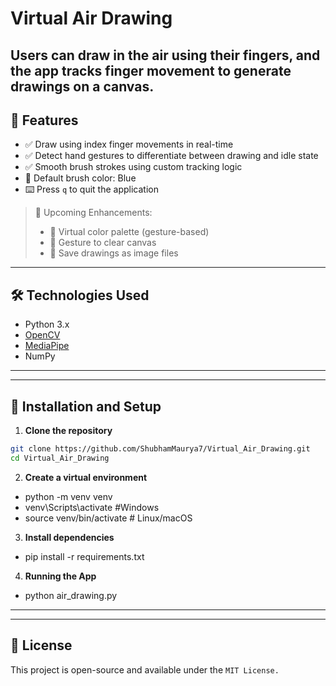 # Virtual Air Drawing
Users can draw in the air using their fingers, and the app tracks finger movement to generate drawings on a canvas.
---

## 🎯 Features

- ✅ Draw using index finger movements in real-time
- ✅ Detect hand gestures to differentiate between drawing and idle state
- ✅ Smooth brush strokes using custom tracking logic
- 🔵 Default brush color: Blue
- ⌨️ Press `q` to quit the application

> 🚧 Upcoming Enhancements:
> - 🎨 Virtual color palette (gesture-based)
> - 🧹 Gesture to clear canvas
> - 💾 Save drawings as image files

---

## 🛠️ Technologies Used

- Python 3.x
- [OpenCV](https://opencv.org/)
- [MediaPipe](https://google.github.io/mediapipe/)
- NumPy

---

---

## 🚀 Installation and Setup

1. **Clone the repository**

```bash
git clone https://github.com/ShubhamMaurya7/Virtual_Air_Drawing.git
cd Virtual_Air_Drawing
```
2. **Create a virtual environment**
- python -m venv venv
- venv\Scripts\activate #Windows
- source venv/bin/activate  # Linux/macOS

3. **Install dependencies**
- pip install -r requirements.txt

4. **Running the App**
- python air_drawing.py

---
---

## 📄 License
This project is open-source and available under the `MIT License.`
